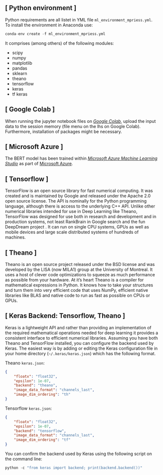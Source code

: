 ## [ Python environment ]

Python requirements are all listet in YML file `ml_environment_mpriess.yml`.
To install the environment in Anaconda use:

```python
conda-env create -f ml_environment_mpriess.yml
```

It comprises (among others) of the following modules:
* scipy
* numpy
* matplotlib
* pandas
* sklearn
* theano
* tensorflow
* keras
* tf keras

## [ Google Colab ]
When running the jupyter notebook files on [*Google Colab*](https://colab.research.google.com), upload the input data to the session memory (file menu on the lhs on Google Colab). Furthermore, installation of packages might be necessary.

## [ Microsoft Azure ]
The BERT model has been trained within [*Microsoft Azure Machine Learning Studio*](https://learn.microsoft.com/en-us/azure/machine-learning/overview-what-is-machine-learning-studio) as part of [Microsoft Azure](https://azure.microsoft.com/).

## [ Tensorflow ]
TensorFlow is an open source library for fast numerical computing. It was created and is maintained by Google and released under the Apache 2.0 open source license. The API is nominally for the Python programming language, although there is access to the underlying C++ API. Unlike other numerical libraries intended for use in Deep Learning like Theano, TensorFlow was designed for use both in research and development and in production systems,
not least RankBrain in Google search and the fun DeepDream project . It can run on single CPU systems, GPUs as well as mobile devices and large scale distributed systems of hundreds of machines.

## [ Theano ]
Theano is an open source project released under the BSD license and was developed by the LISA (now MILA1) group at the University of Montreal.
It uses a host of clever code optimizations to squeeze as much performance as possible from your hardware. At it’s heart Theano is a compiler for mathematical expressions in Python. It knows how to take your structures and turn them into very efficient code that uses NumPy, efficient native libraries like BLAS and native code to run as fast as possible on CPUs or GPUs.

## [ Keras Backend: Tensorflow, Theano ]
Keras is a lightweight API and rather than providing an implementation of the required mathematical operations needed for deep learning it provides a consistent interface to efficient numerical libraries. Assuming you have both Theano and TensorFlow installed, you can configure the backend used by Keras. The easiest way is by adding or editing the Keras configuration file in your home directory (`~/.keras/keras.json`) which has the following format.

Theano `keras.json`:
```json
{
    "floatx": "float32",
    "epsilon": 1e-07,
    "backend": "theano",
    "image_data_format": "channels_last",
    "image_dim_ordering": "th"
}
```

Tensorflow `keras.json`:
```json
{
    "floatx": "float32",
    "epsilon": 1e-07,
    "backend": "tensorflow",
    "image_data_format": "channels_last",
    "image_dim_ordering": "tf"
}
```

You can confirm the backend used by Keras using the following script on the command line:

```python
python -c "from keras import backend; print(backend.backend())"
```
